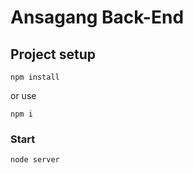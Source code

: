 # Ansagang Back-End

## Project setup
```
npm install
```
or use 
```
npm i
```

### Start
```
node server
```
